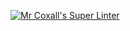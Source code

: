 [![Mr Coxall's Super Linter](https://github.com/ICS4U-Programming-Sarah/Assign-04-Java-OOP/workflows/Mr%20Coxall's%20Super%20Linter/badge.svg)](https://github.com/ICS4U-Programming-Sarah/Assign-04-Java-OOP/actions/)
